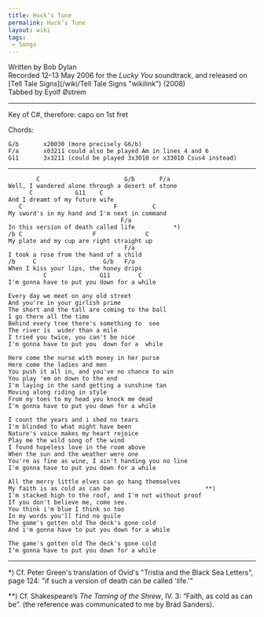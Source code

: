```yaml
---
title: Huck’s Tune
permalink: Huck’s Tune
layout: wiki
tags:
 - Songs
---
```


Written by Bob Dylan  
Recorded 12–13 May 2006 for the *Lucky You* soundtrack, and released on
[Tell Tale Signs](/wiki/Tell Tale Signs "wikilink") (2008)  
Tabbed by Eyolf Østrem

* * * * *

Key of C\#, therefore: capo on 1st fret

Chords:

    G/b       x20030 (more precisely G6/b)
    F/a       x03211 could also be played Am in lines 4 and 6
    G11       3x3211 (could be played 3x3010 or x33010 Csus4 instead)

* * * * *

            C                        G/b       F/a
    Well, I wandered alone through a desert of stone
          C            G11    C
    And I dreamt of my future wife
       C                          F          C
    My sword's in my hand and I'm next in command
                                    F/a
    In this version of death called life           *)
    /b C                    F              C
    My plate and my cup are right straight up
                                     F/a
    I took a rose from the hand of a child
    /b     C                   G/b   F/a
    When I kiss your lips, the honey drips
              C               G11        C
    I'm gonna have to put you down for a while

    Every day we meet on any old street
    And you're in your girlish prime
    The short and the tall are coming to the ball
    I go there all the time
    Behind every tree there's something to  see
    The river is  wider than a mile
    I tried you twice, you can't be nice
    I'm gonna have to put you  down for a  while

    Here come the nurse with money in her purse
    Here come the ladies and men
    You push it all in, and you've no chance to win
    You play 'em on down to the end
    I'm laying in the sand getting a sunshine tan
    Moving along riding in style
    From my toes to my head you knock me dead
    I'm gonna have to put you down for a while

    I count the years and i shed no tears
    I'm blinded to what might have been
    Nature's voice makes my heart rejoice
    Play me the wild song of the wind
    I found hopeless love in the room above
    When the sun and the weather were one
    You're as fine as wine, I ain't handing you no line
    I'm gonna have to put you down for a while

    All the merry little elves can go hang themselves
    My faith is as cold as can be                           **)
    I'm stacked high to the roof, and I'm not without proof
    If you don't believe me, come see.
    You think i'm blue I think so too
    In my words you'll find no guile
    The game's gotten old The deck's gone cold
    And i'm gonna have to put you down for a while

    The game's gotten old The deck's gone cold
    I'm gonna have to put you down for a while

* * * * *

\*) Cf. Peter Green's translation of Ovid's "Tristia and the Black Sea
Letters", page 124: "if such a version of death can be called 'life.'"

\*\*) Cf. Shakespeare’s *The Taming of the Shrew*, IV. 3: “Faith, as
cold as can be”. (the reference was communicated to me by Brad Sanders).

